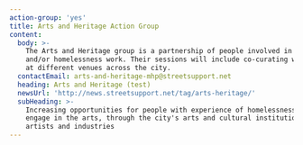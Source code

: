 ```yaml
---
action-group: 'yes'
title: Arts and Heritage Action Group
content:
  body: >-
    The Arts and Heritage group is a partnership of people involved in arts
    and/or homelessness work. Their sessions will include co-curating workshops
    at different venues across the city.
  contactEmail: arts-and-heritage-mhp@streetsupport.net
  heading: Arts and Heritage (test)
  newsUrl: 'http://news.streetsupport.net/tag/arts-heritage/'
  subHeading: >-
    Increasing opportunities for people with experience of homelessness to
    engage in the arts, through the city's arts and cultural institutions,
    artists and industries
---
```


